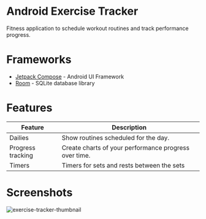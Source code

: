 # Android Exercise Tracker
Fitness application to schedule workout routines and track performance progress.

# Frameworks
* [Jetpack Compose](https://developer.android.com/jetpack/compose) - Android UI Framework
* [Room](https://developer.android.com/training/data-storage/room) - SQLite database library

# Features
|Feature|Description|
|--|--|
|Dailies|Show routines scheduled for the day.|
|Progress tracking|Create charts of your performance progress over time.|
|Timers|Timers for sets and rests between the sets|

# Screenshots
![exercise-tracker-thumbnail](https://github.com/user-attachments/assets/a908cb3b-f09f-4d47-8013-46c7463df6f5)
